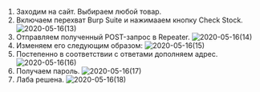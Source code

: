 1. Заходим на сайт. Выбираем любой товар.
2. Включаем перехват Burp Suite и нажимааем кнопку Check Stock.
![2020-05-16(13)](https://github.com/AnnaKlimina/SQL/blob/master/screens/2020-05-16%20(13).png)
3. Отправляем полученный POST-запрос в Repeater.
![2020-05-16(14)](https://github.com/AnnaKlimina/SQL/blob/master/screens/2020-05-16%20(14).png)
4. Изменяем его следующим образом:
![2020-05-16(15)](https://github.com/AnnaKlimina/SQL/blob/master/screens/2020-05-16%20(15).png)
5. Постепенно в соответствии с ответами дополняем адрес.
![2020-05-16(16)](https://github.com/AnnaKlimina/SQL/blob/master/screens/2020-05-16%20(16).png)
6. Получаем пароль.
![2020-05-16(17)](https://github.com/AnnaKlimina/SQL/blob/master/screens/2020-05-16%20(17).png)
7. Лаба решена.
![2020-05-16(18)](https://github.com/AnnaKlimina/SQL/blob/master/screens/2020-05-16%20(18).png)

